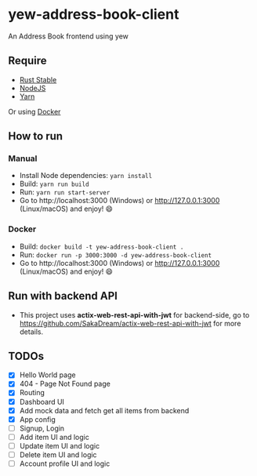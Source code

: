 # yew-address-book-client

An Address Book frontend using yew

## Require

- [Rust Stable](https://rustup.rs)
- [NodeJS](https://nodejs.org)
- [Yarn](https://yarnpkg.com)

Or using [Docker](https://www.docker.com)

## How to run

### Manual

- Install Node dependencies: `yarn install`
- Build: `yarn run build`
- Run: `yarn run start-server`
- Go to http://localhost:3000 (Windows) or http://127.0.0.1:3000 (Linux/macOS) and enjoy! 😄

### Docker

- Build: `docker build -t yew-address-book-client .`
- Run: `docker run -p 3000:3000 -d yew-address-book-client`
- Go to http://localhost:3000 (Windows) or http://127.0.0.1:3000 (Linux/macOS) and enjoy! 😄

## Run with backend API
- This project uses **actix-web-rest-api-with-jwt** for backend-side, go to https://github.com/SakaDream/actix-web-rest-api-with-jwt for more details.

## TODOs
- [x] Hello World page
- [x] 404 - Page Not Found page
- [x] Routing
- [x] Dashboard UI
- [x] Add mock data and fetch get all items from backend
- [x] App config
- [ ] Signup, Login
- [ ] Add item UI and logic
- [ ] Update item UI and logic
- [ ] Delete item UI and logic
- [ ] Account profile UI and logic